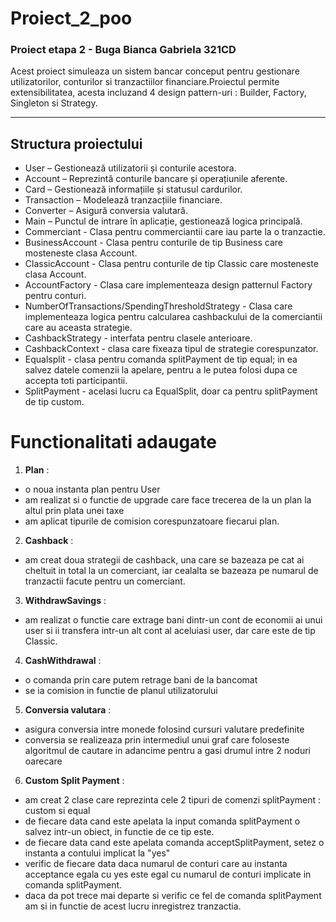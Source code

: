 # Proiect_2_poo
### **Proiect etapa 2 - Buga Bianca Gabriela 321CD**
Acest proiect simuleaza un sistem bancar conceput pentru 
gestionare utilizatorilor, conturilor si tranzactiilor financiare.Proiectul
permite extensibilitatea, acesta incluzand 4 design pattern-uri : 
Builder, Factory, Singleton si Strategy.

---

## **Structura proiectului**
- User – Gestionează utilizatorii și conturile acestora.
- Account – Reprezintă conturile bancare și operațiunile aferente.
- Card – Gestionează informațiile și statusul cardurilor.
- Transaction – Modelează tranzacțiile financiare.
- Converter – Asigură conversia valutară.
- Main – Punctul de intrare în aplicație, gestionează logica principală.
- Commerciant - Clasa pentru commerciantii care iau parte la o tranzactie.
- BusinessAccount - Clasa pentru conturile de tip Business care mosteneste clasa Account.
- ClassicAccount - Clasa pentru conturile de tip Classic care mosteneste clasa Account.
- AccountFactory - Clasa care implementeaza design patternul Factory pentru conturi.
- NumberOfTransactions/SpendingThresholdStrategy - Clasa care implementeaza logica pentru calcularea cashbackului de la comerciantii care au aceasta strategie.
- CashbackStrategy - interfata pentru clasele anterioare.
- CashbackContext - clasa care fixeaza tipul de strategie corespunzator.
- Equalsplit - clasa pentru comanda splitPayment de tip equal; in ea salvez datele comenzii la apelare, pentru a le putea folosi dupa ce accepta toti participantii.
- SplitPayment - acelasi lucru ca EqualSplit, doar ca pentru splitPayment de tip custom.


# **Functionalitati adaugate**
1. **Plan** :
- o noua instanta plan pentru User
- am realizat si o functie de upgrade care face trecerea de la un plan la altul prin plata unei taxe
- am aplicat tipurile de comision corespunzatoare fiecarui plan.

2. **Cashback** :
- am creat doua strategii de cashback, una care se bazeaza pe cat ai cheltuit in total la un comerciant,
iar cealalta se bazeaza pe numarul de tranzactii facute pentru un comerciant.

3. **WithdrawSavings** :
- am realizat o functie care extrage bani dintr-un cont de economii ai unui user si ii transfera
intr-un alt cont al aceluiasi user, dar care este de tip Classic.

4. **CashWithdrawal** :
- o comanda prin care putem retrage bani de la bancomat
- se ia comision in functie de planul utilizatorului

5. **Conversia valutara** :
- asigura conversia intre monede folosind cursuri valutare
predefinite
- conversia se realizeaza prin intermediul unui graf care
foloseste algoritmul de cautare in adancime pentru a gasi drumul
intre 2 noduri oarecare

6. **Custom Split Payment** :
- am creat 2 clase care reprezinta cele 2 tipuri de comenzi splitPayment : custom si equal
- de fiecare data cand este apelata la input comanda splitPayment o salvez intr-un obiect, 
in functie de ce tip este.
- de fiecare data cand este apelata comanda acceptSplitPayment, setez o instanta a
contului implicat la "yes"
- verific de fiecare data daca numarul de conturi care au instanta acceptance egala cu yes
este egal cu numarul de conturi implicate in comanda splitPayment.
- daca da pot trece mai departe si verific ce fel de comanda splitPayment am si in functie de
acest lucru inregistrez tranzactia.
